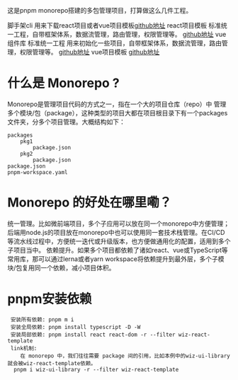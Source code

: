 这是pnpm monorepo搭建的多包管理项目，打算做这么几件工程。

脚手架cli 用来下载react项目或者vue项目模板[github地址](https://github.com/Liyu123123/wiz-fe-monorepo/tree/main/packages/wiz-project-cli)
react项目模板 标准统一工程，自带框架体系，数据流管理，路由管理，权限管理等。 [github地址](https://github.com/Liyu123123/wiz-fe-monorepo/tree/main/packages/wiz-react-template)
vue组件库 标准统一工程 用来初始化一些项目，自带框架体系，数据流管理，路由管理，权限管理等。 [github地址](https://github.com/Liyu123123/wiz-fe-monorepo/tree/main/packages/wiz-ui-libirary)
vue项目模板 [github地址](https://github.com/Liyu123123/wiz-fe-monorepo/tree/main/packages/wiz-ui-libirary)

# 什么是 Monorepo ?

Monorepo是管理项目代码的方式之一，指在一个大的项目仓库（repo）中 管理多个模块/包（package），这种类型的项目大都在项目根目录下有一个packages文件夹，分多个项目管理。大概结构如下：  

```
packages
	pkg1
		package.json
	pkg2
		package.json
package.json
pnpm-workspace.yaml
```

# Monorepo 的好处在哪里嘞？

统一管理。比如微前端项目，多个子应用可以放在同一个monorepo中方便管理；后端用node.js的项目放在monorepo中也可以使用同一套技术栈管理。在CI/CD等流水线过程中，方便统一迭代或升级版本，也方便做通用化的配置，适用到多个子项目当中。
依赖提升。如果多个项目都依赖了诸如react、vue或TypeScript等常用库，那可以通过lerna或者yarn workspace将依赖提升到最外层，多个子模块/包复用同一个依赖，减小项目体积。

# pnpm安装依赖

```
 安装所有依赖: pnpm m i 
 安装全局依赖: pnpm install typescript -D -W
 安装局部依赖: pnpm install react react-dom -r --filter wiz-react-template
 link机制:
    在 monorepo 中，我们往往需要 package 间的引用，比如本例中的wiz-ui-library就会被wiz-react-template依赖。
  pnpm i wiz-ui-library -r --filter wiz-react-template

```
